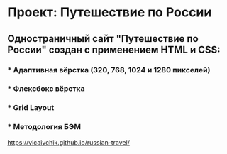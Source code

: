 # Проект: Путешествие по России
## Одностраничный сайт "Путешествие по России" создан с применением HTML и CSS:

  ### * Адаптивная вёрстка (320, 768, 1024 и 1280 пикселей)
  ### * Флексбокс вёрстка
  ### * Grid Layout
  ### * Методология БЭМ

https://vicaivchik.github.io/russian-travel/